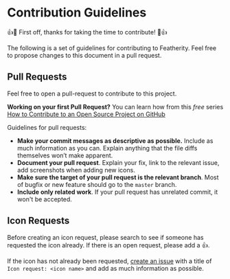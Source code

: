 # Contribution Guidelines

:+1::tada: First off, thanks for taking the time to contribute! :tada::+1:

The following is a set of guidelines for contributing to Featherity. Feel free to propose changes to this document in a pull request.

## Pull Requests

Feel free to open a pull-request to contribute to this project.

**Working on your first Pull Request?** You can learn how from this *free* series
[How to Contribute to an Open Source Project on GitHub](https://egghead.io/series/how-to-contribute-to-an-open-source-project-on-github)

Guidelines for pull requests:
- __Make your commit messages as descriptive as possible.__ Include as much information as you can. Explain anything that the file diffs themselves won’t make apparent.
- __Document your pull request__. Explain your fix, link to the relevant issue, add screenshots when adding new icons.
- __Make sure the target of your pull request is the relevant branch__. Most of bugfix or new feature should go to the `master` branch.
- __Include only related work__. If your pull request has unrelated commit, it won't be accepted.

## Icon Requests

Before creating an icon request, please search to see if someone has requested the icon already. If there is an open request, please add a :+1:.

If the icon has not already been requested, [create an issue](https://github.com/lucide-icons/lucide/issues/new?title=Icon%20Request:) with a title of `Icon request: <icon name>` and add as much information as possible.
